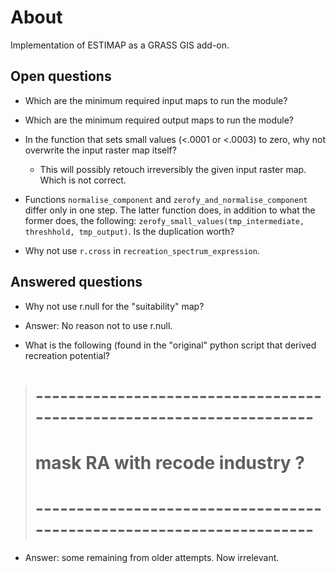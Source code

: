 # About

Implementation of ESTIMAP as a GRASS GIS add-on.

## Open questions

* Which are the minimum required input maps to run the module?

* Which are the minimum required output maps to run the module?

* In the function that sets small values (<.0001 or <.0003) to zero, why not
overwrite the input raster map itself?
  * This will possibly retouch irreversibly the given input raster map. Which
  is not correct.

* Functions `normalise_component` and `zerofy_and_normalise_component` differ
only in one step. The latter function does, in addition to what the former
does, the following: `zerofy_small_values(tmp_intermediate, threshhold,
tmp_output)`. Is the duplication worth?

* Why not use `r.cross` in `recreation_spectrum_expression`.

## Answered questions

*  Why not use r.null for the "suitability" map?
 *  Answer: No reason not to use r.null.

*  What is the following (found in the "original" python script that derived
recreation potential?
> # ---------------------------------------------------------------------
> # mask RA with recode industry ?
> # ---------------------------------------------------------------------

 * Answer: some remaining from older attempts. Now irrelevant.
